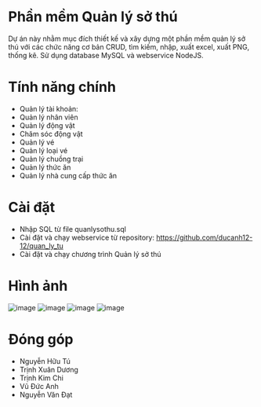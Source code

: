 # Phần mềm Quản lý sở thú
Dự án này nhằm mục đích thiết kế và xây dựng một phần mềm quản lý sở thú với các chức năng cơ bản CRUD, tìm kiếm, nhập, xuất excel, xuất PNG, thống kê. Sử dụng database MySQL và webservice NodeJS.

# Tính năng chính
- Quản lý tài khoản:
- Quản lý nhân viên
- Quản lý động vật
- Chăm sóc động vật
- Quản lý vé
- Quản lý loại vé
- Quản lý chuồng trại
- Quản lý thức ăn
- Quản lý nhà cung cấp thức ăn

# Cài đặt
- Nhập SQL từ file quanlysothu.sql
- Cài đặt và chạy webservice từ repository: https://github.com/ducanh12-12/quan_ly_tu
- Cài đặt và chạy chương trình Quản lý sở thú

# Hình ảnh
![image](https://github.com/Arnyyx/quanlysothu/assets/74717260/4c079bfb-4a97-46e9-a7f2-e42d0360e3f6)
![image](https://github.com/Arnyyx/quanlysothu/assets/74717260/2209bc55-a29e-4bfa-8d6d-707353572f74)
![image](https://github.com/Arnyyx/quanlysothu/assets/74717260/af7cea76-6c49-4754-b128-6392b43fd50b)
![image](https://github.com/Arnyyx/quanlysothu/assets/74717260/b361be03-1aae-46ce-ba19-7b3a3dabdd55)

# Đóng góp
- Nguyễn Hữu Tú
- Trịnh Xuân Dương
- Trịnh Kim Chi
- Vũ Đức Anh
- Nguyễn Văn Đạt
